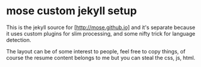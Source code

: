mose custom jekyll setup
================

This is the jekyll source for [http://mose.github.io] and it's separate because it uses custom plugins for slim processing, and some nifty trick for language detection.

The layout can be of some interest to people, feel free to copy things, of course the resume content belongs to me but you can steal the css, js, html.